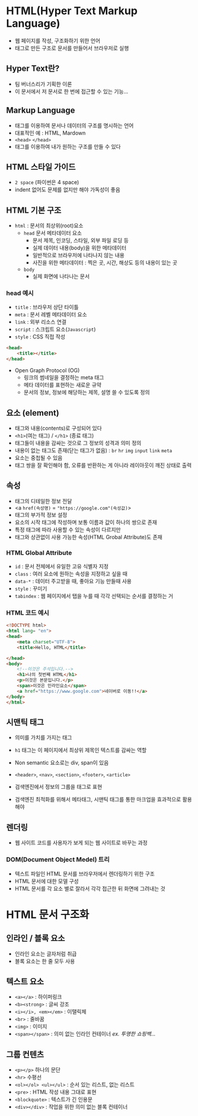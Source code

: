 # HTML(Hyper Text Markup Language)

- 웹 페이지를 작성, 구조화하기 위한 언어
- 태그로 만든 구조로 문서를 만들어서 브라우저로 실행

## Hyper Text란?

- 팀 버너스리가 기획한 이론
- 이 문서에서 저 문서로 한 번에 접근할 수 있는 기능…

## Markup Language

- 태그를 이용하여 문서나 데이터의 구조를 명시하는 언어
- 대표적인 예 : HTML, Mardown
- `<head>` `</head>`
- 태그를 이용하여 내가 원하는 구조를 만들 수 있다

## HTML 스타일 가이드

- `2 space` (파이썬은 4 space)
- indent 없어도 문제를 없지만 해야 가독성이 좋음

## HTML 기본 구조

- `html` : 문서의 최상위(root)요소
    - `head`  문서 메타데이터 요소
        - 문서 제목, 인코딩, 스타일, 외부 파일 로딩 등
        - 실제 데이터 내용(body)을 위한 메타데이터
        - 일반적으로 브라우저에 나타나지 않는 내용
        - 사진을 위한 메타데이터 : 찍은 곳, 시간, 해상도 등의 내용이 있는 곳
    - `body`
        - 실제 화면에 나타나는 문서

### head 예시

- `title` : 브라우저 상단 타이틀
- `meta` : 문서 레벨 메타데이터 요소
- `link` : 외부 리소스 연결
- `script` : 스크립트 요소(`Javascript`)
- `style` : CSS 직접 작성

```html
<head>
	<title></title>
</head>
```

- Open Graph Protocol (OG)
    - 링크의 썸네일을 결정하는 meta 태그
    - 메타 데이터를 표현하는 새로운 규약
    - 문서의 정보, 정보에 해당하는 제목, 설명 쓸 수 있도록 정의
    

## 요소 (element)

- 태그와 내용(contents)로 구성되어 있다
- `<h1>`(여는 태그) / `</h1>` (종료 태그)
- 태그들이 내용을 감싸는 것으로 그 정보의 성격과 의미 정의
- 내용이 없는 태그도 존재(닫는 태그가 없음) : `br` `hr` `img` `input` `link` `meta`
- 요소는 중첩될 수 있음
- 태그 쌍을 잘 확인해야 함, 오류를 반환하는 게 아니라 레이아웃이 깨진 상태로 출력

## 속성

- 태그의 디테일한 정보 전달
- <a `href(속성명)` = `"https://google.com"(속성값)`></a>
- 태그의 부가적 정보 설정
- 요소의 시작 태그에 작성하며 보통 이름과 값이 하나의 쌍으로 존재
- 특정 태그에 따라 사용할 수 있는 속성이 다르지만
- 태그와 상관없이 사용 가능한 속성(HTML Grobal Attribute)도 존재

### HTML Global Attribute

- `id` : 문서 전체에서 유일한 고유 식별자 지정
- `class` : 여러 요소에 원하는 속성을 지정하고 싶을 때
- `data-*` : 데이터 주고받을 때, 좋아요 기능 만들때 사용
- `style` : 꾸미기
- `tabindex` : 웹 페이지에서 탭을 누를 때 각각 선택되는 순서를 결정하는 거

### HTML 코드 예시

```html
<!DOCTYPE html>
<html lang= "en">
<head>
	<meta charset="UTF-8">
	<title>Hello, HTML</title>

</head>
<body>
	<!--이것은 주석입니다.-->
	<h1>나의 첫번째 HTML</h1>
	<p>이것은 본문입니다.</p>
	<span>이것은 인라인요소</span>
	<a href="https://www.google.com">네이버로 이동!!</a>
</body>
</html>
```

## 시맨틱 태그

- 의미를 가치를 가지는 태그
- `h1` 태그는 이 페이지에서 최상위 제목인 텍스트를 감싸는 역할
- Non semantic 요소로는 div, span이 있음
- `<header>`, `<nav>`, `<section>`, `<footer>`, `<article>`

- 검색엔진에서 정보의 그룹을 태그로 표현
- 검색엔진 최적화를 위해서 메타태그, 시맨틱 태그를 통한 마크업을 효과적으로 활용 해야

## 렌더링

- 웹 사이트 코드를 사용자가 보게 되는 웹 사이트로 바꾸는 과정

### DOM(Document Object Medel) 트리

- 텍스트 파일인 HTML 문서를 브라우저에서 렌더링하기 위한 구조
- HTML 문서에 대한 모델 구성
- HTML 문서를 각 요소 별로 잘라서 각각 접근한 뒤 화면에 그려내는 것

# HTML 문서 구조화

## 인라인 / 블록 요소

- 인라인 요소는 글자처럼 취급
- 블록 요소는 한 줄 모두 사용

## 텍스트 요소

- `<a></a>` : 하이퍼링크
- `<b><strong>` : 글씨 강조
- `<i></i>, <em></em>` : 이탤릭체
- `<br>` : 줄바꿈
- `<img>` : 이미지
- `<span></span>` : 의미 없는 인라인 컨테이너 *ex. 투명한 쇼핑백…*

## 그룹 컨텐츠

- `<p></p>` 하나의 문단
- `<hr>` 수평선
- `<ol></ol> <ul></ul>` : 순서 있는 리스트, 없는 리스트
- `<pre>` : HTML 작성 내용 그대로 표현
- `<blockquote>` : 텍스트가 긴 인용문
- `<div></div>` : 작업을 위한 의미 없는 블록 컨테이너